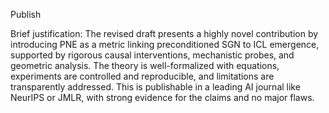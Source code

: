 Publish

Brief justification: The revised draft presents a highly novel contribution by introducing PNE as a metric linking preconditioned SGN to ICL emergence, supported by rigorous causal interventions, mechanistic probes, and geometric analysis. The theory is well-formalized with equations, experiments are controlled and reproducible, and limitations are transparently addressed. This is publishable in a leading AI journal like NeurIPS or JMLR, with strong evidence for the claims and no major flaws.
